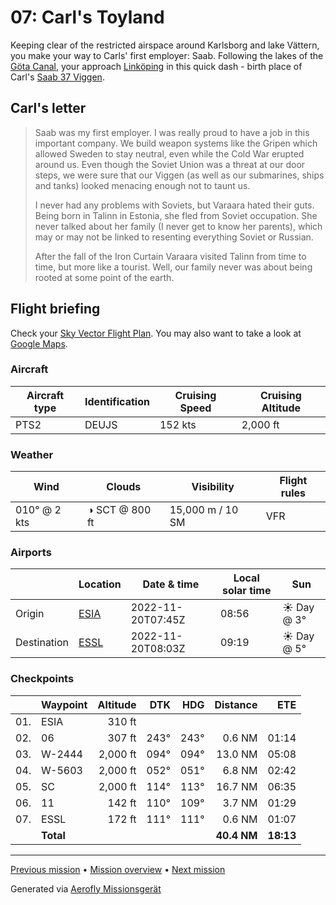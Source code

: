 # 07: Carl's Toyland

Keeping clear of the restricted airspace around Karlsborg and lake Vättern, you make your way to Carls' first employer: Saab. Following the lakes of the [Göta Canal](https://en.wikipedia.org/wiki/G%C3%B6ta_Canal), your approach [Linköping](https://en.wikipedia.org/wiki/Link%C3%B6ping) in this quick dash - birth place of Carl's [Saab 37 Viggen](https://en.wikipedia.org/wiki/Saab_37_Viggen).

## Carl's letter

> Saab was my first employer. I was really proud to have a job in this important company. We build weapon systems like the Gripen which allowed Sweden to stay neutral, even while the Cold War erupted around us. Even though the Soviet Union was a threat at our door steps, we were sure that our Viggen (as well as our submarines, ships and tanks) looked menacing enough not to taunt us.
>
> I never had any problems with Soviets, but Varaara hated their guts. Being born in Talinn in Estonia, she fled from Soviet occupation. She never talked about her family (I never get to know her parents), which may or may not be linked to resenting everything Soviet or Russian.
>
> After the fall of the Iron Curtain Varaara visited Talinn from time to time, but more like a tourist. Well, our family never was about being rooted at some point of the earth.

## Flight briefing

Check your [Sky Vector Flight Plan](https://skyvector.com/?ll=58.520264578726795,14.52619407108852&chart=301&zoom=3&fpl=N0152A020%20ESIA%205829N01454E%205833N01504E%205826N01533E%20ESSL). You may also want to take a look at [Google Maps](https://www.google.com/maps/@?api=1&map_action=map&center=58.520264578726795,14.52619407108852&zoom=12&basemap=terrain).

### Aircraft

| Aircraft type | Identification | Cruising Speed | Cruising Altitude |
| ------------- | -------------- | -------------- | ----------------- |
| PTS2          | DEUJS          | 152 kts        | 2,000 ft          |

### Weather

| Wind         | Clouds         | Visibility       | Flight rules |
| ------------ | -------------- | ---------------- | ------------ |
| 010° @ 2 kts | ◑ SCT @ 800 ft | 15,000 m / 10 SM | VFR          |

### Airports

|             | Location                                   | Date & time       | Local solar time | Sun        |
| ----------- | ------------------------------------------ | ----------------- | ---------------- | ---------- |
| Origin      | [ESIA](https://www.pilotnav.com/airport/ESIA) | 2022-11-20T07:45Z | 08:56            | ☀ Day @ 3° |
| Destination | [ESSL](https://www.pilotnav.com/airport/ESSL) | 2022-11-20T08:03Z | 09:19            | ☀ Day @ 5° |

### Checkpoints

|     | Waypoint  | Altitude |  DTK |  HDG |    Distance |       ETE |
| :-: | --------- | -------: | ---: | ---: | ----------: | --------: |
| 01. | ESIA      |   310 ft |      |      |             |           |
| 02. | 06        |   307 ft | 243° | 243° |      0.6 NM |     01:14 |
| 03. | W-2444    | 2,000 ft | 094° | 094° |     13.0 NM |     05:08 |
| 04. | W-5603    | 2,000 ft | 052° | 051° |      6.8 NM |     02:42 |
| 05. | SC        | 2,000 ft | 114° | 113° |     16.7 NM |     06:35 |
| 06. | 11        |   142 ft | 110° | 109° |      3.7 NM |     01:29 |
| 07. | ESSL      |   172 ft | 111° | 111° |      0.6 NM |     01:07 |
|     | **Total** |          |      |      | **40.4 NM** | **18:13** |

---

[Previous mission](./06_the_lake_where_gripens_play.md) • [Mission overview](./README.md) • [Next mission](./08_outskirts_of_stockholm.md)

Generated via [Aerofly Missionsgerät](https://github.com/fboes/aerofly-missions)
